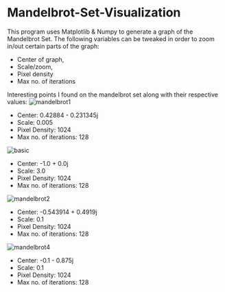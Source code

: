 # Mandelbrot-Set-Visualization
This program uses Matplotlib &amp; Numpy to generate a graph of the Mandelbrot Set. 
The following variables can be tweaked in order to zoom in/out certain parts of the graph: 
  * Center of graph,  
  * Scale/zoom,  
  * Pixel density
  * Max no. of iterations



Interesting points I found on the mandelbrot set along with their respective values:
![mandelbrot1](https://github.com/gauravd12345/Mandelbrot-Set-Visualization/assets/55636921/86072471-fe0d-4298-94ea-8a677355abad)
* Center: 0.42884 - 0.231345j 
* Scale: 0.005
* Pixel Density: 1024
* Max no. of iterations: 128



![basic](https://github.com/gauravd12345/Mandelbrot-Set-Visualization/assets/55636921/b79d8b87-6745-4cd0-8f48-5b32429113f6)
* Center: -1.0 + 0.0j
* Scale: 3.0
* Pixel Density: 1024
* Max no. of iterations: 128 



![mandelbrot2](https://github.com/gauravd12345/Mandelbrot-Set-Visualization/assets/55636921/29a34799-0f57-43ff-84db-5110fbc9775f)
* Center: -0.543914 + 0.4919j
* Scale: 0.1
* Pixel Density: 1024 
* Max no. of iterations: 128 


![mandelbrot4](https://github.com/gauravd12345/Mandelbrot-Set-Visualization/assets/55636921/e277ad7c-524e-4b0c-b0e9-ac045c4bc88d)
* Center: -0.1 - 0.875j
* Scale: 0.1
* Pixel Density: 1024
* Max no. of iterations: 128 
